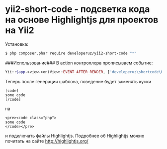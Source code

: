 yii2-short-code - подсветка кода на основе Highlightjs для проектов на Yii2
===============

Установка:
```bash
$ php composer.phar require developeruz/yii2-short-code "*"
```

###Использование###
В action контроллера прописываем событие:
```php
Yii::$app->view->on(View::EVENT_AFTER_RENDER, ['developeruz\shortcode\Highlightjs', 'shortCode']);
```
Теперь после генерации шаблона, поведение будет заменять куски
```
[code]
some code
[/code]
```
на
```
<pre><code class="php">
some code
</code></pre>
```
и подключать файлы Highlightjs. Подробнее об Highlightjs можно почитать на сайте http://highlightjs.org/